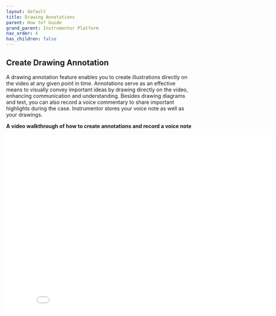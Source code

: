 ```yaml
---
layout: default
title: Drawing Annotations
parent: How to? Guide
grand_parent: Instrumentor Platform
nav_order: 4
has_children: false
---
```


## Create Drawing Annotation

A drawing annotation feature enables you to create illustrations directly on the video at any given point in time. Annotations serve as an effective means to visually convey important ideas by drawing directly on the video, enhancing communication and understanding. Besides drawing diagrams and text, you can also record a voice commentary to share important highlights during the case. Instrumentor stores your voice note as well as your drawings.

**A video walkthrough of how to create annotations and record a voice note**

<iframe width="854" height="480" src="/assets/media/instrumentor/create_annotations.mp4" frameborder="0" allowfullscreen></iframe>
